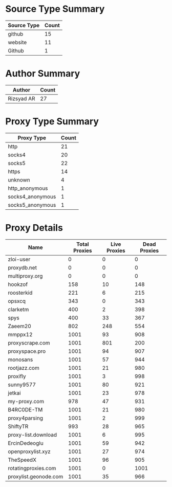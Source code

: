 # Source Type Summary

| Source Type | Count |
|-------------|-------|
| github | 15 |
| website | 11 |
| Github | 1 |


# Author Summary

| Author | Count |
|--------|-------|
| Rizsyad AR | 27 |


# Proxy Type Summary

| Proxy Type | Count |
|------------|-------|
| http | 21 |
| socks4 | 20 |
| socks5 | 22 |
| https | 14 |
| unknown | 4 |
| http_anonymous | 1 |
| socks4_anonymous | 1 |
| socks5_anonymous | 1 |


# Proxy Details

| Name | Total Proxies | Live Proxies | Dead Proxies |
|------|---------------|--------------|---------------|
| zloi-user | 0 | 0 | 0 |
| proxydb.net | 0 | 0 | 0 |
| multiproxy.org | 0 | 0 | 0 |
| hookzof | 158 | 10 | 148 |
| roosterkid | 221 | 6 | 215 |
| opsxcq | 343 | 0 | 343 |
| clarketm | 400 | 2 | 398 |
| spys | 400 | 33 | 367 |
| Zaeem20 | 802 | 248 | 554 |
| mmppx12 | 1001 | 93 | 908 |
| proxyscrape.com | 1001 | 801 | 200 |
| proxyspace.pro | 1001 | 94 | 907 |
| monosans | 1001 | 57 | 944 |
| rootjazz.com | 1001 | 21 | 980 |
| proxifly | 1001 | 3 | 998 |
| sunny9577 | 1001 | 80 | 921 |
| jetkai | 1001 | 23 | 978 |
| my-proxy.com | 978 | 47 | 931 |
| B4RC0DE-TM | 1001 | 21 | 980 |
| proxy4parsing | 1001 | 2 | 999 |
| ShiftyTR | 993 | 28 | 965 |
| proxy-list.download | 1001 | 6 | 995 |
| ErcinDedeoglu | 1001 | 59 | 942 |
| openproxylist.xyz | 1001 | 27 | 974 |
| TheSpeedX | 1001 | 96 | 905 |
| rotatingproxies.com | 1001 | 0 | 1001 |
| proxylist.geonode.com | 1001 | 35 | 966 |

